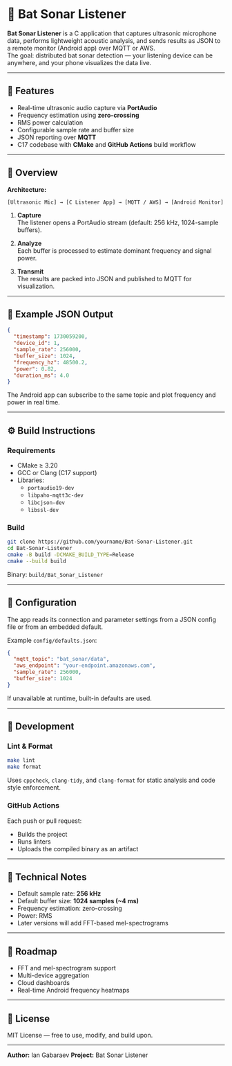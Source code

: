 # 🦇 Bat Sonar Listener

**Bat Sonar Listener** is a C application that captures ultrasonic microphone data, performs lightweight acoustic
analysis, and sends results as JSON to a remote monitor (Android app) over MQTT or AWS.  
The goal: distributed bat sonar detection — your listening device can be anywhere, and your phone visualizes the data
live.

---

## 🚀 Features

- Real-time ultrasonic audio capture via **PortAudio**
- Frequency estimation using **zero-crossing**
- RMS power calculation
- Configurable sample rate and buffer size
- JSON reporting over **MQTT**
- C17 codebase with **CMake** and **GitHub Actions** build workflow

---

## 🧠 Overview

**Architecture:**

```
[Ultrasonic Mic] → [C Listener App] → [MQTT / AWS] → [Android Monitor]
```

1. **Capture**  
   The listener opens a PortAudio stream (default: 256 kHz, 1024-sample buffers).

2. **Analyze**  
   Each buffer is processed to estimate dominant frequency and signal power.

3. **Transmit**  
   The results are packed into JSON and published to MQTT for visualization.

---

## 🧉 Example JSON Output

```json
{
  "timestamp": 1730059200,
  "device_id": 1,
  "sample_rate": 256000,
  "buffer_size": 1024,
  "frequency_hz": 48500.2,
  "power": 0.82,
  "duration_ms": 4.0
}
```

The Android app can subscribe to the same topic and plot frequency and power in real time.

---

## ⚙️ Build Instructions

### Requirements

- CMake ≥ 3.20
- GCC or Clang (C17 support)
- Libraries:
    - `portaudio19-dev`
    - `libpaho-mqtt3c-dev`
    - `libcjson-dev`
    - `libssl-dev`

### Build

```bash
git clone https://github.com/yourname/Bat-Sonar-Listener.git
cd Bat-Sonar-Listener
cmake -B build -DCMAKE_BUILD_TYPE=Release
cmake --build build
```

Binary: `build/Bat_Sonar_Listener`

---

## 🧾 Configuration

The app reads its connection and parameter settings from a JSON config file or from an embedded default.

Example `config/defaults.json`:

```json
{
  "mqtt_topic": "bat_sonar/data",
  "aws_endpoint": "your-endpoint.amazonaws.com",
  "sample_rate": 256000,
  "buffer_size": 1024
}
```

If unavailable at runtime, built-in defaults are used.

---

## 🧮 Development

### Lint & Format

```bash
make lint
make format
```

Uses `cppcheck`, `clang-tidy`, and `clang-format` for static analysis and code style enforcement.

### GitHub Actions

Each push or pull request:

- Builds the project
- Runs linters
- Uploads the compiled binary as an artifact

---

## 🧮 Technical Notes

- Default sample rate: **256 kHz**
- Default buffer size: **1024 samples (~4 ms)**
- Frequency estimation: zero-crossing
- Power: RMS
- Later versions will add FFT-based mel-spectrograms

---

## 🦇 Roadmap

- FFT and mel-spectrogram support
- Multi-device aggregation
- Cloud dashboards
- Real-time Android frequency heatmaps

---

## 📜 License

MIT License — free to use, modify, and build upon.

---

**Author:** Ian Gabaraev
**Project:** Bat Sonar Listener